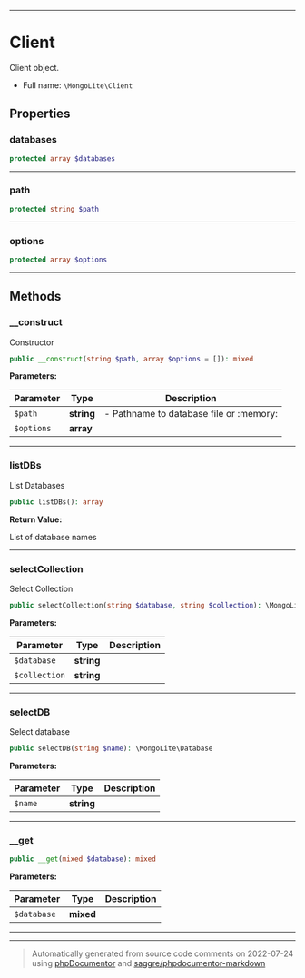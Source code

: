 ***

# Client

Client object.



* Full name: `\MongoLite\Client`



## Properties


### databases



```php
protected array $databases
```






***

### path



```php
protected string $path
```






***

### options



```php
protected array $options
```






***

## Methods


### __construct

Constructor

```php
public __construct(string $path, array $options = []): mixed
```








**Parameters:**

| Parameter | Type | Description |
|-----------|------|-------------|
| `$path` | **string** | - Pathname to database file or :memory: |
| `$options` | **array** |  |




***

### listDBs

List Databases

```php
public listDBs(): array
```









**Return Value:**

List of database names



***

### selectCollection

Select Collection

```php
public selectCollection(string $database, string $collection): \MongoLite\Collection
```








**Parameters:**

| Parameter | Type | Description |
|-----------|------|-------------|
| `$database` | **string** |  |
| `$collection` | **string** |  |




***

### selectDB

Select database

```php
public selectDB(string $name): \MongoLite\Database
```








**Parameters:**

| Parameter | Type | Description |
|-----------|------|-------------|
| `$name` | **string** |  |




***

### __get



```php
public __get(mixed $database): mixed
```








**Parameters:**

| Parameter | Type | Description |
|-----------|------|-------------|
| `$database` | **mixed** |  |




***


***
> Automatically generated from source code comments on 2022-07-24 using [phpDocumentor](http://www.phpdoc.org/) and [saggre/phpdocumentor-markdown](https://github.com/Saggre/phpDocumentor-markdown)
